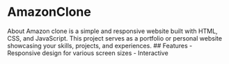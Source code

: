 # AmazonClone
About Amazon clone is a simple and responsive website built with HTML, CSS, and JavaScript. This project serves as a portfolio or personal website showcasing your skills, projects, and experiences. ## Features - Responsive design for various screen sizes - Interactive
